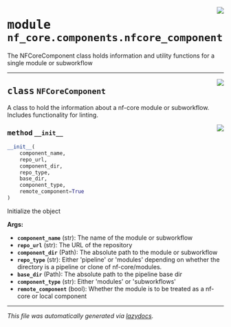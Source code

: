 <!-- markdownlint-disable -->

<a href="../../../../../../tools/nf_core/components/nfcore_component.py#L0"><img align="right" style="float:right;" src="https://img.shields.io/badge/-source-cccccc?style=flat-square"></a>

# <kbd>module</kbd> `nf_core.components.nfcore_component`

The NFCoreComponent class holds information and utility functions for a single module or subworkflow

---

<a href="../../../../../../tools/nf_core/components/nfcore_component.py#L7"><img align="right" style="float:right;" src="https://img.shields.io/badge/-source-cccccc?style=flat-square"></a>

## <kbd>class</kbd> `NFCoreComponent`

A class to hold the information about a nf-core module or subworkflow. Includes functionality for linting.

<a href="../../../../../../tools/nf_core/components/nfcore_component.py#L13"><img align="right" style="float:right;" src="https://img.shields.io/badge/-source-cccccc?style=flat-square"></a>

### <kbd>method</kbd> `__init__`

```python
__init__(
    component_name,
    repo_url,
    component_dir,
    repo_type,
    base_dir,
    component_type,
    remote_component=True
)
```

Initialize the object

**Args:**

- <b>`component_name`</b> (str): The name of the module or subworkflow
- <b>`repo_url`</b> (str): The URL of the repository
- <b>`component_dir`</b> (Path): The absolute path to the module or subworkflow
- <b>`repo_type`</b> (str): Either 'pipeline' or 'modules' depending on whether the directory is a pipeline or clone of nf-core/modules.
- <b>`base_dir`</b> (Path): The absolute path to the pipeline base dir
- <b>`component_type`</b> (str): Either 'modules' or 'subworkflows'
- <b>`remote_component`</b> (bool): Whether the module is to be treated as a nf-core or local component

---

_This file was automatically generated via [lazydocs](https://github.com/ml-tooling/lazydocs)._
